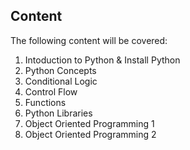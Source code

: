 ## Content

The following content will be covered:

1. Intoduction to Python & Install Python
2. Python Concepts
3. Conditional Logic
4. Control Flow
5. Functions
6. Python Libraries
7. Object Oriented Programming 1
8. Object Oriented Programming 2

